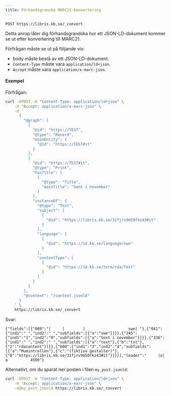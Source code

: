 ```yaml
---
title: Förhandsgranska MARC21-konvertering
---
```


```
POST https://libris.kb.se/_convert
```

Detta anrop låter dig förhandsgrandska hur ett JSON-LD-dokument kommer se ut efter konvertering till MARC21.

Förfrågan måste se ut på följande vis:

* body måste bestå av ett JSON-LD-dokument.
* `Content-Type` måste vara `application/ld+json`.
* `Accept` måste vara `application/x-marc-json`.

#### Exempel
Förfrågan:

```bash title="Shell"
curl -XPOST -H "Content-Type: application/ld+json" \
    -H "Accept: application/x-marc-json" \
    -d '
      {
        "@graph": [
          {
            "@id": "https://TEST",
            "@type": "Record",
            "mainEntity": {
              "@id": "https://TEST#it"
            }
          },
          {
            "@id": "https://TEST#it",
            "@type": "Print",
            "hasTitle": [
              {
                "@type": "Title",
                "mainTitle": "Sent i november"
              }
            ],
            "instanceOf": {
              "@type": "Text",
              "subject": [
                {
                  "@id": "https://libris.kb.se/31fjrv9m50fkz43#it"
                }
              ],
              "language": [
                {
                  "@id": "https://id.kb.se/language/swe"
                }
              ],
              "contentType": [
                {
                  "@id": "https://id.kb.se/term/rda/Text"
                }
              ]
            }
          }
        ],
        "@context": "/context.jsonld"
      }
    ' \
    https://libris.kb.se/_convert
```

Svar:
```title="MARC21"
{"fields":[{"008":"|     |        |                   swe| "},{"041":{"ind1":" ","ind2":" ","subfields":[{"a":"swe"}]}},{"245":{"ind1":"1","ind2":"0","subfields":[{"a":"Sent i november"}]}},{"336":{"ind1":" ","ind2":" ","subfields":[{"a":"text"},{"b":"txt"},{"2":"rdacontent"}]}},{"600":{"ind1":"3","ind2":"4","subfields":[{"a":"Mumintrollen"},{"c":"(fiktiva gestalter)"},{"0":"https://libris.kb.se/31fjrv9m50fkz43#it"}]}}],"leader":"     |a| a          4500"}
```

Alternativt, om du sparat ner posten i filen `my_post.jsonld`:


```bash title="Shell"
curl -XPOST -H "Content-Type: application/ld+json" \
    -H "Accept: application/x-marc-json" \
    -d@my_post.jsonld https://libris.kb.se/_convert
```


